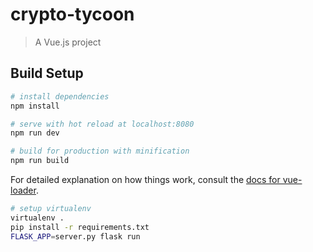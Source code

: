 # crypto-tycoon

> A Vue.js project

## Build Setup

``` bash
# install dependencies
npm install

# serve with hot reload at localhost:8080
npm run dev

# build for production with minification
npm run build
```

For detailed explanation on how things work, consult the [docs for vue-loader](http://vuejs.github.io/vue-loader).

``` bash
# setup virtualenv
virtualenv .
pip install -r requirements.txt
FLASK_APP=server.py flask run
```